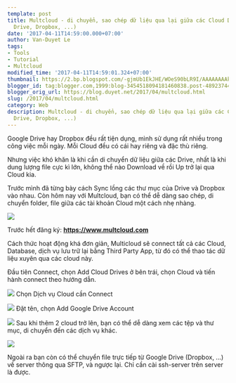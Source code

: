 ```yaml
---
template: post
title: Multcloud - di chuyển, sao chép dữ liệu qua lại giữa các Cloud Drive (Google
  Drive, Dropbox, ...)
date: '2017-04-11T14:59:00.000+07:00'
author: Van-Duyet Le
tags:
- Tools
- Tutorial
- Multcloud
modified_time: '2017-04-11T14:59:01.324+07:00'
thumbnail: https://2.bp.blogspot.com/-gjmUb1EkJHE/WOeS90bLR9I/AAAAAAAAkZk/yTqI7wz6oC4-sS1mnQHpdpFaHcHn3sE1QCLcB/s1600/multcloud.PNG
blogger_id: tag:blogger.com,1999:blog-3454518094181460838.post-4892374487652664658
blogger_orig_url: https://blog.duyet.net/2017/04/multcloud.html
slug: /2017/04/multcloud.html
category: Web
description: Multcloud - di chuyển, sao chép dữ liệu qua lại giữa các Cloud Drive (Google
  Drive, Dropbox, ...)
---
```


Google Drive hay Dropbox đều rất tiện dụng, mình sử dụng rất nhiều trong công việc mỗi ngày. Mỗi Cloud đều có cái hay riêng và đặc thù riêng.  
  
Nhưng việc khó khăn là khi cần di chuyển dữ liệu giữa các Drive, nhất là khi dung lượng file cực kì lớn, không thể nào Download về rồi Up trở lại qua Cloud kia.  
  
Trước mình đã từng bày cách Sync lồng các thư mục của Drive và Dropbox vào nhau. Còn hôm nay với Multcloud, bạn có thể dễ dàng sao chép, di chuyển folder, file giữa các tài khoản Cloud một cách nhẹ nhàng.  
  

![](https://2.bp.blogspot.com/-gjmUb1EkJHE/WOeS90bLR9I/AAAAAAAAkZk/yTqI7wz6oC4-sS1mnQHpdpFaHcHn3sE1QCLcB/s1600/multcloud.PNG)


Trước hết đăng ký: **https://www.multcloud.com**  
  
Cách thức hoạt động khá đơn giản, Multicloud sẽ connect tất cả các Cloud, Database, dịch vụ lưu trữ lại bằng Third Party App, từ đó có thể thao tác dữ liệu xuyên qua các cloud này.  
  
Đầu tiên Connect, chọn Add Cloud Drives ở bên trái, chọn Cloud và tiến hành connect theo hướng dẫn.



[![](https://1.bp.blogspot.com/-SygH_6BzXP8/WOeU8Nxmn4I/AAAAAAAAkZw/W3vtqmJ17AINC4REAT3o9Ag9YvBUCZKIgCLcB/s1600/step1.PNG)](https://1.bp.blogspot.com/-SygH_6BzXP8/WOeU8Nxmn4I/AAAAAAAAkZw/W3vtqmJ17AINC4REAT3o9Ag9YvBUCZKIgCLcB/s1600/step1.PNG)
Chọn Dịch vụ Cloud cần Connect


  

[![](https://4.bp.blogspot.com/-inT5i8ZjG8g/WOeVk1itlKI/AAAAAAAAkaA/vQ-15QZTTSk20_aTA3eZBkMfTi_l2cOBQCLcB/s1600/step2.PNG)](https://4.bp.blogspot.com/-inT5i8ZjG8g/WOeVk1itlKI/AAAAAAAAkaA/vQ-15QZTTSk20_aTA3eZBkMfTi_l2cOBQCLcB/s1600/step2.PNG)
Đặt tên, chọn Add Google Drive Account


  

[![](https://4.bp.blogspot.com/-1oJKU3bAAcM/WOeVk3KEeUI/AAAAAAAAkZ8/49J5P1uJZsMg-6BZB05OAx0CdG6MPM9qACLcB/s1600/step3.PNG)](https://4.bp.blogspot.com/-1oJKU3bAAcM/WOeVk3KEeUI/AAAAAAAAkZ8/49J5P1uJZsMg-6BZB05OAx0CdG6MPM9qACLcB/s1600/step3.PNG)
Sau khi thêm 2 cloud trở lên, bạn có thể dễ dàng xem các tệp và thư mục, di chuyển đến các dịch vụ khác.

  

[![](https://3.bp.blogspot.com/-H2oMD7K0u1w/WOeVk7gxKqI/AAAAAAAAkZ4/CNqiz5K2BbU2F2lmqqQnPnFG6XxFS2XXgCLcB/s1600/step4.PNG)](https://3.bp.blogspot.com/-H2oMD7K0u1w/WOeVk7gxKqI/AAAAAAAAkZ4/CNqiz5K2BbU2F2lmqqQnPnFG6XxFS2XXgCLcB/s1600/step4.PNG)

  
Ngoài ra bạn còn có thể chuyển file trực tiếp từ Google Drive (Dropbox, ...) về server thông qua SFTP, và ngược lại. Chỉ cần cài ssh-server trên server là được.
